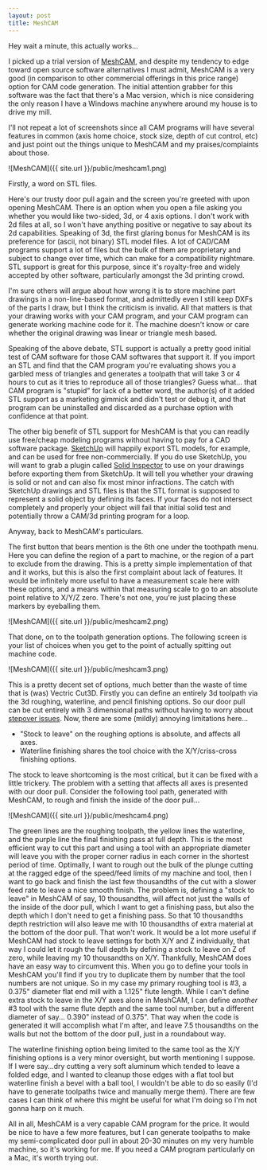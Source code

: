 ```yaml
---
layout: post
title: MeshCAM
---
```


<p class="message">
Hey wait a minute, this actually works...
</p>

I picked up a trial version of [MeshCAM](http://www.grzsoftware.com/), and despite my tendency to edge toward open source software alternatives I must admit, MeshCAM is a very good (in comparison to other commercial offerings in this price range) option for CAM code generation. The initial attention grabber for this software was the fact that there's a Mac version, which is nice considering the only reason I have a Windows machine anywhere around my house is to drive my mill.

I'll not repeat a lot of screenshots since all CAM programs will have several features in common (axis home choice, stock size, depth of cut control, etc) and just point out the things unique to MeshCAM and my praises/complaints about those.

![MeshCAM]({{ site.url }}/public/meshcam1.png) 

Firstly, a word on STL files.

Here's our trusty door pull again and the screen you're greeted with upon opening MeshCAM.  There is an option when you open a file asking you whether you would like two-sided, 3d, or 4 axis options.  I don't work with 2d files at all, so I won't have anything positive or negative to say about its 2d capabilities.  Speaking of 3d, the first glaring bonus for MeshCAM is its preference for (ascii, not binary) STL model files.  A lot of CAD/CAM programs support a lot of files but the bulk of them are proprietary and subject to change over time, which can make for a compatibility nightmare.  STL support is great for this purpose, since it's royalty-free and widely accepted by other software, particularly amongst the 3d printing crowd.

I'm sure others will argue about how wrong it is to store machine part drawings in a non-line-based format, and admittedly even I still keep DXFs of the parts I draw, but I think the criticism is invalid.  All that matters is that your drawing works with your CAM program, and your CAM program can generate working machine code for it.  The machine doesn't know or care whether the original drawing was linear or triangle mesh based.

Speaking of the above debate, STL support is actually a pretty good initial test of CAM software for those CAM softwares that support it.  If you import an STL and find that the CAM program you're evaluating shows you a garbled mess of triangles and generates a toolpath that will take 3 or 4 hours to cut as it tries to reproduce all of those triangles?  Guess what... that CAM program is "stupid" for lack of a better word, the author(s) of it added STL support as a marketing gimmick and didn't test or debug it, and that program can be uninstalled and discarded as a purchase option with confidence at that point.

The other big benefit of STL support for MeshCAM is that you can readily use free/cheap modeling programs without having to pay for a CAD software package.  [SketchUp](http://www.sketchup.com/) will happily export STL models, for example, and can be used for free non-commercially.  If you do use SketchUp, you will want to grab a plugin called [Solid Inspector](http://extensions.sketchup.com/en/content/solid-inspector%C2%B2) to use on your drawings before exporting them from SketchUp.  It will tell you whether your drawing is solid or not and can also fix most minor infractions.  The catch with SketchUp drawings and STL files is that the STL format is supposed to represent a solid object by defining its faces.  If your faces do not intersect completely and properly your object will fail that initial solid test and potentially throw a CAM/3d printing program for a loop.


Anyway, back to MeshCAM's particulars.

The first button that bears mention is the 6th one under the toothpath menu.  Here you can define the region of a part to machine, or the region of a part to exclude from the drawing.  This is a pretty simple implementation of that and it works, but this is also the first complaint about lack of features.  It would be infinitely more useful to have a measurement scale here with these options, and a means within that measuring scale to go to an absolute point relative to X/Y/Z zero.  There's not one, you're just placing these markers by eyeballing them.  

![MeshCAM]({{ site.url }}/public/meshcam2.png)

That done, on to the toolpath generation options.  The following screen is your list of choices when you get to the point of actually spitting out machine code.

![MeshCAM]({{ site.url }}/public/meshcam3.png)

This is a pretty decent set of options, much better than the waste of time that is (was) Vectric Cut3D.  Firstly you can define an entirely 3d toolpath via the 3d roughing, waterline, and pencil finishing options.  So our door pull can be cut entirely with 3 dimensional paths without having to worry about [stepover issues](http://www.styrotechcnc.co.nz/our-blog/understanding-stepover-and-cusp-height).  Now, there are some (mildly) annoying limitations here...

* "Stock to leave" on the roughing options is absolute, and affects all axes.
* Waterline finishing shares the tool choice with the X/Y/criss-cross finishing options.

The stock to leave shortcoming is the most critical, but it can be fixed with a little trickery.  The problem with a setting that affects all axes is presented with our door pull.  Consider the following tool path, generated with MeshCAM, to rough and finish the inside of the door pull...

![MeshCAM]({{ site.url }}/public/meshcam4.png)

The green lines are the roughing toolpath, the yellow lines the waterline, and the purple line the final finishing pass at full depth.  This is the most efficient way to cut this part and using a tool with an appropriate diameter will leave you with the proper corner radius in each corner in the shortest period of time.  Optimally, I want to rough out the bulk of the plunge cutting at the ragged edge of the speed/feed limits of my machine and tool, then I want to go back and finish the last few thousandths of the cut with a slower feed rate to leave a nice smooth finish.  The problem is, defining a "stock to leave" in MeshCAM of say, 10 thousandths, will affect not just the walls of the inside of the door pull, which I want to get a finishing pass, but also the depth which I don't need to get a finishing pass.  So that 10 thousandths depth restriction will also leave me with 10 thousandths of extra material at the bottom of the door pull.  That won't work.  It would be a lot more useful if MeshCAM had stock to leave settings for both X/Y and Z individually, that way I could let it rough the full depth by defining a stock to leave on Z of zero, while leaving my 10 thousandths on X/Y.  Thankfully, MeshCAM does have an easy way to circumvent this.  When you go to define your tools in MeshCAM you'll find if you try to duplicate them by number that the tool numbers are not unique.  So in my case my primary roughing tool is #3, a 0.375" diameter flat end mill with a 1.125" flute length.  While I can't define extra stock to leave in the X/Y axes alone in MeshCAM, I can define *another* #3 tool with the same flute depth and the same tool number, but a different diameter of say... 0.390" instead of 0.375".  That way when the code is generated it will accomplish what I'm after, and leave 7.5 thousandths on the walls but not the bottom of the door pull, just in a roundabout way.  

The waterline finishing option being limited to the same tool as the X/Y finishing options is a very minor oversight, but worth mentioning I suppose.  If I were say...dry cutting a very soft aluminum which tended to leave a folded edge, and I wanted to cleanup those edges with a flat tool but waterline finish a bevel with a ball tool, I wouldn't be able to do so easily (I'd have to generate toolpaths twice and manually merge them).  There are few cases I can think of where this might be useful for what I'm doing so I'm not gonna harp on it much.  

All in all, MeshCAM is a very capable CAM program for the price.  It would be nice to have a few more features, but I can generate toolpaths to make my semi-complicated door pull in about 20-30 minutes on my very humble machine, so it's working for me.  If you need a CAM program particularly on a Mac, it's worth trying out.
